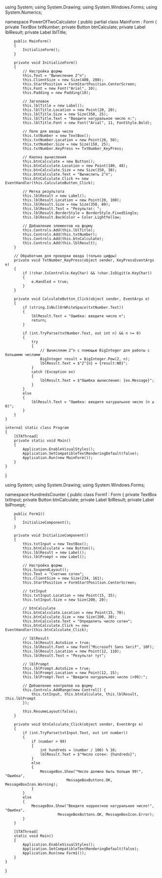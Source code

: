 using System;
using System.Drawing;
using System.Windows.Forms;
using System.Numerics;

namespace PowerOfTwoCalculator
{
    public partial class MainForm : Form
    {
        private TextBox txtNumber;
        private Button btnCalculate;
        private Label lblResult;
        private Label lblTitle;

        public MainForm()
        {
            InitializeForm();
        }

        private void InitializeForm()
        {
            // Настройка формы
            this.Text = "Вычисление 2^n";
            this.ClientSize = new Size(400, 200);
            this.StartPosition = FormStartPosition.CenterScreen;
            this.Font = new Font("Arial", 10);
            this.Padding = new Padding(10);
            
            // Заголовок
            this.lblTitle = new Label();
            this.lblTitle.Location = new Point(20, 20);
            this.lblTitle.Size = new Size(350, 25);
            this.lblTitle.Text = "Введите натуральное число n:";
            this.lblTitle.Font = new Font("Arial", 11, FontStyle.Bold);
            
            // Поле для ввода числа
            this.txtNumber = new TextBox();
            this.txtNumber.Location = new Point(20, 50);
            this.txtNumber.Size = new Size(150, 25);
            this.txtNumber.KeyPress += TxtNumber_KeyPress;
            
            // Кнопка вычисления
            this.btnCalculate = new Button();
            this.btnCalculate.Location = new Point(180, 48);
            this.btnCalculate.Size = new Size(150, 30);
            this.btnCalculate.Text = "Вычислить 2^n";
            this.btnCalculate.Click += new EventHandler(this.CalculateButton_Click);
            
            // Метка результата
            this.lblResult = new Label();
            this.lblResult.Location = new Point(20, 100);
            this.lblResult.Size = new Size(350, 80);
            this.lblResult.Text = "Результат: ";
            this.lblResult.BorderStyle = BorderStyle.FixedSingle;
            this.lblResult.BackColor = Color.LightYellow;
            
            // Добавление элементов на форму
            this.Controls.Add(this.lblTitle);
            this.Controls.Add(this.txtNumber);
            this.Controls.Add(this.btnCalculate);
            this.Controls.Add(this.lblResult);
        }

        // Обработчик для проверки ввода (только цифры)
        private void TxtNumber_KeyPress(object sender, KeyPressEventArgs e)
        {
            if (!char.IsControl(e.KeyChar) && !char.IsDigit(e.KeyChar))
            {
                e.Handled = true;
            }
        }

        private void CalculateButton_Click(object sender, EventArgs e)
        {
            if (string.IsNullOrWhiteSpace(txtNumber.Text))
            {
                lblResult.Text = "Ошибка: введите число n";
                return;
            }

            if (int.TryParse(txtNumber.Text, out int n) && n >= 0)
            {
                try
                {
                    // Вычисляем 2^n с помощью BigInteger для работы с большими числами
                    BigInteger result = BigInteger.Pow(2, n);
                    lblResult.Text = $"2^{n} = {result:N0}";
                }
                catch (Exception ex)
                {
                    lblResult.Text = $"Ошибка вычисления: {ex.Message}";
                }
            }
            else
            {
                lblResult.Text = "Ошибка: введите натуральное число (n ≥ 0)";
            }
        }
    }

    internal static class Program
    {
        [STAThread]
        private static void Main()
        {
            Application.EnableVisualStyles();
            Application.SetCompatibleTextRenderingDefault(false);
            Application.Run(new MainForm());
        }
    }
}







using System;
using System.Drawing;
using System.Windows.Forms;

namespace HundredsCounter
{
    public class Form1 : Form
    {
        private TextBox txtInput;
        private Button btnCalculate;
        private Label lblResult;
        private Label lblPrompt;

        public Form1()
        {
            InitializeComponent();
        }

        private void InitializeComponent()
        {
            this.txtInput = new TextBox();
            this.btnCalculate = new Button();
            this.lblResult = new Label();
            this.lblPrompt = new Label();
            
            // Настройка формы
            this.SuspendLayout();
            this.Text = "Счетчик сотен";
            this.ClientSize = new Size(234, 161);
            this.StartPosition = FormStartPosition.CenterScreen;
            
            // txtInput
            this.txtInput.Location = new Point(15, 35);
            this.txtInput.Size = new Size(200, 20);
            
            // btnCalculate
            this.btnCalculate.Location = new Point(15, 70);
            this.btnCalculate.Size = new Size(200, 30);
            this.btnCalculate.Text = "Определить число сотен";
            this.btnCalculate.Click += new EventHandler(this.btnCalculate_Click);
            
            // lblResult
            this.lblResult.AutoSize = true;
            this.lblResult.Font = new Font("Microsoft Sans Serif", 10F);
            this.lblResult.Location = new Point(12, 110);
            this.lblResult.Text = "Результат тут";
            
            // lblPrompt
            this.lblPrompt.AutoSize = true;
            this.lblPrompt.Location = new Point(12, 15);
            this.lblPrompt.Text = "Введите натуральное число (>99):";
            
            // Добавление контролов на форму
            this.Controls.AddRange(new Control[] {
                this.txtInput, this.btnCalculate, this.lblResult, this.lblPrompt
            });
            
            this.ResumeLayout(false);
        }

        private void btnCalculate_Click(object sender, EventArgs e)
        {
            if (int.TryParse(txtInput.Text, out int number))
            {
                if (number > 99)
                {
                    int hundreds = (number / 100) % 10;
                    lblResult.Text = $"Число сотен: {hundreds}";
                }
                else
                {
                    MessageBox.Show("Число должно быть больше 99!", "Ошибка", 
                                MessageBoxButtons.OK, MessageBoxIcon.Warning);
                }
            }
            else
            {
                MessageBox.Show("Введите корректное натуральное число!", "Ошибка", 
                            MessageBoxButtons.OK, MessageBoxIcon.Error);
            }
        }

        [STAThread]
        static void Main()
        {
            Application.EnableVisualStyles();
            Application.SetCompatibleTextRenderingDefault(false);
            Application.Run(new Form1());
        }
    }
}